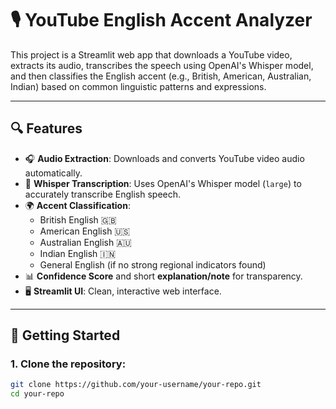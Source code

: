 # 🎙️ YouTube English Accent Analyzer

This project is a Streamlit web app that downloads a YouTube video, extracts its audio, transcribes the speech using OpenAI's Whisper model, and then classifies the English accent (e.g., British, American, Australian, Indian) based on common linguistic patterns and expressions.

---

## 🔍 Features

- 🎧 **Audio Extraction**: Downloads and converts YouTube video audio automatically.
- 🧠 **Whisper Transcription**: Uses OpenAI's Whisper model (`large`) to accurately transcribe English speech.
- 🌍 **Accent Classification**:
  - British English 🇬🇧
  - American English 🇺🇸
  - Australian English 🇦🇺
  - Indian English 🇮🇳
  - General English (if no strong regional indicators found)
- 📊 **Confidence Score** and short **explanation/note** for transparency.
- 🖥️ **Streamlit UI**: Clean, interactive web interface.

---

## 🚀 Getting Started

### 1. Clone the repository:

```bash
git clone https://github.com/your-username/your-repo.git
cd your-repo
